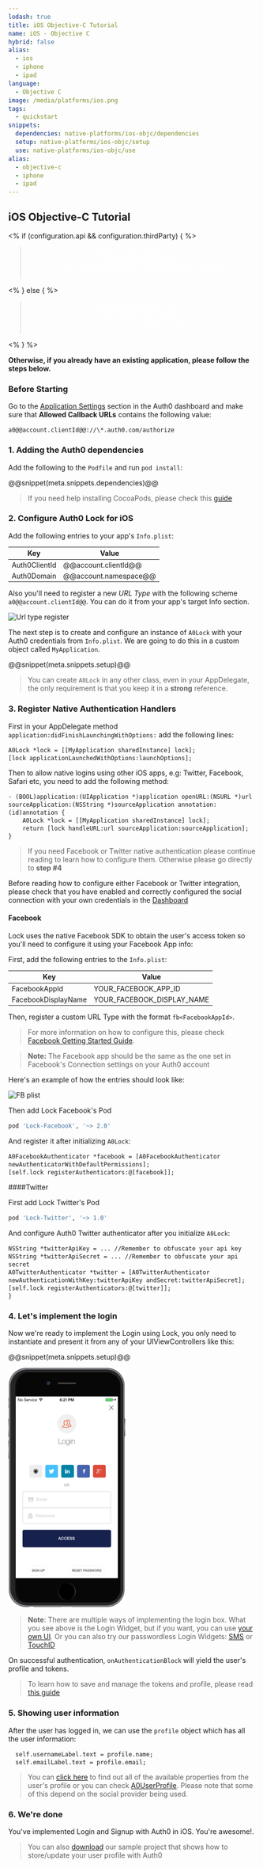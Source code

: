 ```yaml
---
lodash: true
title: iOS Objective-C Tutorial
name: iOS - Objective C
hybrid: false
alias:
  - ios
  - iphone
  - ipad
language: 
  - Objective C
image: /media/platforms/ios.png
tags:
  - quickstart
snippets:
  dependencies: native-platforms/ios-objc/dependencies
  setup: native-platforms/ios-objc/setup
  use: native-platforms/ios-objc/use
alias:
  - objective-c
  - iphone
  - ipad
---
```


## iOS Objective-C Tutorial

<% if (configuration.api && configuration.thirdParty) { %>

<div class="package" style="text-align: center;">
  <blockquote>
    <a href="/native-mobile-samples/master/create-package?path=iOS/basic-sample&type=replace&filePath=iOS/basic-sample/basic-sample/Info.plist@@account.clientParam@@" class="btn btn-lg btn-success btn-package" style="text-transform: uppercase; color: white">
      <span style="display: block">Download a Seed project</span>
      <% if (account.userName) { %>
      <span class="smaller" style="display:block; font-size: 11px">with your Auth0 API Keys already set and configured</span>
      <% } %>
    </a>
  </blockquote>
</div>

<% } else  { %>

<div class="package" style="text-align: center;">
  <blockquote>
    <a href="/native-mobile-samples/master/create-package?path=iOS/basic-sample&type=replace&filePath=iOS/basic-sample/basic-sample/Info.plist@@account.clientParam@@" class="btn btn-lg btn-success btn-package" style="text-transform: uppercase; color: white">
      <span style="display: block">Download a Seed project</span>
      <% if (account.userName) { %>
      <span class="smaller" style="display:block; font-size: 11px">with your Auth0 API Keys already set and configured</span>
      <% } %>
    </a>
  </blockquote>
</div>

<% } %>

**Otherwise, if you already have an existing application, please follow the steps below.**

### Before Starting

<div class="setup-callback">
<p>Go to the <a href="@@uiAppSettingsURL@@">Application Settings</a> section in the Auth0 dashboard and make sure that <b>Allowed Callback URLs</b> contains the following value:</p>

<pre><code>a0@@account.clientId@@://\*.auth0.com/authorize</pre></code>
</div>

### 1. Adding the Auth0 dependencies

Add the following to the `Podfile` and run `pod install`:

@@snippet(meta.snippets.dependencies)@@

> If you need help installing CocoaPods, please check this [guide](http://guides.cocoapods.org/using/getting-started.html)

### 2. Configure Auth0 Lock for iOS

Add the following entries to your app's `Info.plist`:

<table class="table">
  <thead>
    <tr>
      <th>Key</th>
      <th>Value</th>
    </tr>
  </thead>
  <tr>
    <td>Auth0ClientId</td>
    <td>@@account.clientId@@</td>
  </tr>
  <tr>
    <td>Auth0Domain</td>
    <td>@@account.namespace@@</td>
  </tr>
</table>

Also you'll need to register a new _URL Type_ with the following scheme
`a0@@account.clientId@@`. You can do it from your app's target Info section.

![Url type register](https://cloudup.com/cwoiCwp7ZfA+)

The next step is to create and configure an instance of `A0Lock` with your Auth0 credentials from `Info.plist`. We are going to do this in a custom object called `MyApplication`.

@@snippet(meta.snippets.setup)@@

> You can create `A0Lock` in any other class, even in your AppDelegate, the only requirement is that you keep it in a **strong** reference.

### 3. Register Native Authentication Handlers

First in your AppDelegate method `application:didFinishLaunchingWithOptions:` add the following lines:

```objc
A0Lock *lock = [[MyApplication sharedInstance] lock];
[lock applicationLaunchedWithOptions:launchOptions];
```

Then to allow native logins using other iOS apps, e.g: Twitter, Facebook, Safari etc, you need to add the following method:

```objc
- (BOOL)application:(UIApplication *)application openURL:(NSURL *)url sourceApplication:(NSString *)sourceApplication annotation:(id)annotation {
    A0Lock *lock = [[MyApplication sharedInstance] lock];
    return [lock handleURL:url sourceApplication:sourceApplication];
}
```

> If you need Facebook or Twitter native authentication please continue reading to learn how to configure them. Otherwise please go directly to __step #4__

Before reading how to configure either Facebook or Twitter integration, please check that you have enabled and correctly configured the social connection with your own credentials in the [Dashboard](@@uiURL@@/#/connections/social)

#### Facebook

Lock uses the native Facebook SDK to obtain the user's access token so you'll need to configure it using your Facebook App info:

First, add the following entries to the `Info.plist`:

<table class="table">
  <thead>
    <tr>
      <th>Key</th>
      <th>Value</th>
    </tr>
  </thead>
  <tr>
    <td>FacebookAppId</td>
    <td>YOUR_FACEBOOK_APP_ID</td>
  </tr>
  <tr>
    <td>FacebookDisplayName</td>
    <td>YOUR_FACEBOOK_DISPLAY_NAME</td>
  </tr>
</table>

Then, register a custom URL Type with the format `fb<FacebookAppId>`.

> For more information on how to configure this, please check [Facebook Getting Started Guide](https://developers.facebook.com/docs/ios/getting-started).

> **Note:** The Facebook app should be the same as the one set in Facebook's Connection settings on your Auth0 account

Here's an example of how the entries should look like:

![FB plist](https://cloudup.com/cYOWHbPp8K4+)

Then add Lock Facebook's Pod

```ruby
pod 'Lock-Facebook', '~> 2.0'
```

And register it after initializing `A0Lock`:

```objc
A0FacebookAuthenticator *facebook = [A0FacebookAuthenticator newAuthenticatorWithDefaultPermissions];
[self.lock registerAuthenticators:@[facebook]];
```

####Twitter

First add Lock Twitter's Pod

```ruby
pod 'Lock-Twitter', '~> 1.0'
```

And configure Auth0 Twitter authenticator after you initialize `A0Lock`:

```objc
NSString *twitterApiKey = ... //Remember to obfuscate your api key
NSString *twitterApiSecret = ... //Remember to obfuscate your api secret
A0TwitterAuthenticator *twitter = [A0TwitterAuthenticator newAuthenticationWithKey:twitterApiKey andSecret:twitterApiSecret];
[self.lock registerAuthenticators:@[twitter]];
}
```

### 4. Let's implement the login

Now we're ready to implement the Login using Lock, you only need to instantiate and present it from any of your UIViewControllers like this:

@@snippet(meta.snippets.setup)@@

[![Lock.png](/media/articles/native-platforms/ios-objc/Lock-Widget-Screenshot.png)](https://auth0.com)

> **Note**: There are multiple ways of implementing the login box. What you see above is the Login Widget, but if you want, you can use [your own UI](/libraries/lock-ios/use-your-own-ui).
> Or you can also try our passwordless Login Widgets: [SMS](/libraries/lock-ios#sms) or [TouchID](/libraries/lock-ios#touchid)

On successful authentication, `onAuthenticationBlock` will yield the user's profile and tokens.

> To learn how to save and manage the tokens and profile, please read [this guide](/libraries/lock-ios/save-and-refresh-jwt-tokens)

### 5. Showing user information

After the user has logged in, we can use the `profile` object which has all the user information:

```objc
  self.usernameLabel.text = profile.name;
  self.emailLabel.text = profile.email;
```

> You can [click here](/user-profile) to find out all of the available properties from the user's profile or you can check [A0UserProfile](https://github.com/auth0/Lock.iOS-OSX/blob/master/Pod/Classes/Core/A0UserProfile.h). Please note that some of this depend on the social provider being used.

### 6. We're done

You've implemented Login and Signup with Auth0 in iOS. You're awesome!.

> You can also <a href="/native-mobile-samples/master/create-package?path=iOS/profile-sample-swift&type=replace&filePath=iOS/profile-sample-swift/ProfileSample/Info.plist@@account.clientParam@@">download</a> our sample project that shows how to store/update your user profile with Auth0
